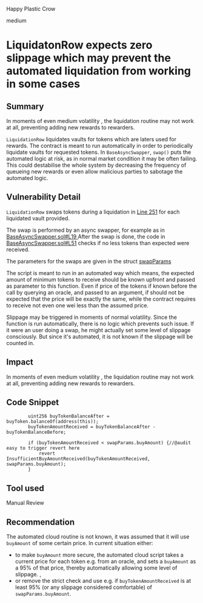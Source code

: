 Happy Plastic Crow

medium

# LiquidatonRow expects zero slippage which may prevent the automated liquidation from working in some cases
## Summary
In moments of even medium volatility , the liquidation routine may not work at all, preventing adding new rewards to rewarders.

`LiquidationRow` liquidates vaults for tokens which are laters used for rewards. The contract is meant to run automatically in order to periodically liquidate vaults for requested tokens. In `BaseAsyncSwapper`, `swap()` puts the automated logic at risk, as in normal market condition it may be often failing. This could destabilise the whole system by decreasing the frequency of queueing new rewards or even allow malicious parties to sabotage the automated logic.


## Vulnerability Detail

`LiquidationRow` swaps tokens during a liquidation in [Line 251](https://github.com/sherlock-audit/2023-06-tokemak/blob/main/v2-core-audit-2023-07-14/src/liquidation/LiquidationRow.sol#L251) for each liquidated vault provided.

The swap is performed by an async swapper, for example as in [BaseAsyncSwapper.sol#L19 ](https://github.com/sherlock-audit/2023-06-tokemak/blob/main/v2-core-audit-2023-07-14/src/liquidation/BaseAsyncSwapper.sol#L19)
After the swap is done, the code in [BaseAsyncSwapper.sol#L51](https://github.com/sherlock-audit/2023-06-tokemak/blob/main/v2-core-audit-2023-07-14/src/liquidation/BaseAsyncSwapper.sol#L51) checks if no less tokens than expected were received.

The parameters for the swaps are given in the struct [swapParams](https://github.com/sherlock-audit/2023-06-tokemak/blob/main/v2-core-audit-2023-07-14/src/interfaces/liquidation/IAsyncSwapper.sol#L5)

The script is meant to run in an automated way which means, the expected amount of minimum tokens to receive should be known upfront and passed as parameter to this function. Even if price of the tokens if known before the call by querying an oracle, and passed to an argument, if should not be expected that the price will be exactly the same, while the contract requires to receive not even one wei less than the assumed price.

Slippage may be triggered in moments of normal volatility.
Since the function is run automatically, there is no logic which prevents such issue.
If it were an user doing a swap, he might actually set some level of slippage consciously. But since it's automated, it is not known if the slippage will be counted in.

## Impact
In moments of even medium volatility , the liquidation routine may not work at all, preventing adding new rewards to rewarders.


## Code Snippet

```solidity
        uint256 buyTokenBalanceAfter = buyToken.balanceOf(address(this));
        buyTokenAmountReceived = buyTokenBalanceAfter - buyTokenBalanceBefore;

        if (buyTokenAmountReceived < swapParams.buyAmount) {//@audit easy to trigger revert here
            revert InsufficientBuyAmountReceived(buyTokenAmountReceived, swapParams.buyAmount);
        }
```

## Tool used

Manual Review

## Recommendation
The automated cloud routine is not known, it was assumed that it will use `buyAmount` of some certain price. In current situation either:
- to make `buyAmount` more secure, the automated cloud script takes a current price for each token e.g. from an oracle, and sets a `buyAmount` as a 95% of that price, thereby automatically allowing some level of slippage. ,
- or remove the strict check and use e.g. if `buyTokenAmountReceived` is at least 95% (or any slippage considered comfortable) of `swapParams.buyAmount`.
